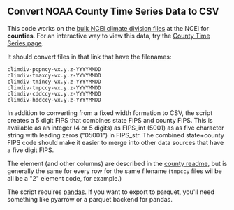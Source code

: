 
## Convert NOAA County Time Series Data to CSV

This code works on the [bulk NCEI climate division files](https://www.ncei.noaa.gov/pub/data/cirs/climdiv/) at the NCEI for **counties**. For an interactive way to view this data, try the [County Time Series page](https://www.ncei.noaa.gov/access/monitoring/climate-at-a-glance/county/time-series).

It should convert files in that link that have the filenames:

```
climdiv-pcpncy-vx.y.z-YYYYMMDD
climdiv-tmaxcy-vx.y.z-YYYYMMDD
climdiv-tmincy-vx.y.z-YYYYMMDD
climdiv-tmpccy-vx.y.z-YYYYMMDD
climdiv-cddccy-vx.y.z-YYYYMMDD
climdiv-hddccy-vx.y.z-YYYYMMDD
```

In addition to converting from a fixed width formation to CSV, the script creates a 5 digit FIPS that combines state FIPS and county FIPS. This is available as an integer (4 or 5 digits) as FIPS_int (5001) as as five character string with leading zeros ("05001") in FIPS_str. The combined state+county FIPS code should make it easier to merge into other data sources that have a five digit FIPS.

The element (and other columns) are described in the [county readme](https://www.ncei.noaa.gov/pub/data/cirs/climdiv/county-readme.txt), but is generally the same for every row for the same filename (`tmpccy` files wil be all be a "2" element code, for example.)

The script requires [pandas](https://pandas.pydata.org). If you want to export to parquet, you'll need something like pyarrow or a parquet backend for pandas.


